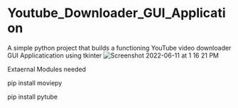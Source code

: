 # Youtube_Downloader_GUI_Application
A simple python project that builds a functioning YouTube video downloader GUI Applicatication using tkinter
![Screenshot 2022-06-11 at 1 16 21 PM](https://user-images.githubusercontent.com/81174580/173189606-e0aa9ab4-8827-4a4c-b972-d8f786dc7656.jpg)


Extaernal Modules needed

pip install moviepy

pip install pytube

